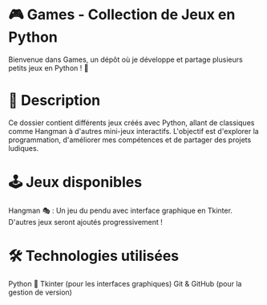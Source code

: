 # 🎮 Games - Collection de Jeux en Python
Bienvenue dans Games, un dépôt où je développe et partage plusieurs petits jeux en Python ! 🚀

# 📌 Description
Ce dossier contient différents jeux créés avec Python, allant de classiques comme Hangman à d'autres mini-jeux interactifs. 
L'objectif est d'explorer la programmation, d'améliorer mes compétences et de partager des projets ludiques.

# 🕹️ Jeux disponibles
Hangman 🎭 : Un jeu du pendu avec interface graphique en Tkinter.
D'autres jeux seront ajoutés progressivement !

# 🛠️ Technologies utilisées
Python 🐍
Tkinter (pour les interfaces graphiques)
Git & GitHub (pour la gestion de version)
